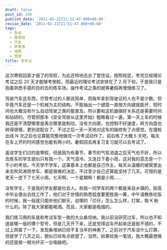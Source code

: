 ```yaml
---
draft: false
post_id: 249
publish_date: '2011-02-21T21:51:47.000+08:00'
revise_date: '2011-02-21T21:51:47.000+08:00'
tags:
  - 杂谈
  - 桑塔纳
  - 汽车
  - 芦苇荡
  - 驾照
  - 驾驶
title: 学车记
---
```


这次寒假回家才报了的驾校，为此还特地去办了暂住证。按照规定，考完交规理论考试之后 20 天才能够考倒桩，而最近的理论考试安排在了 2 月下旬，于是我只是抱着熟悉手感的目的去的练车场。操作考试之类的就等暑假再慢慢练习了。

驾驶汽车这东西，尽管考过的人都说简单，而每年拿到驾驶证的人也不是少数。但毕竟汽车还是一个机械为主的结构，不能抽出一个键盘一直按方向键就能开，短时间也大概没有什么自动驾驶之类的能普及。所以要和这机器搞好关系还是需要时间和钻研的。尽管把那本《安全驾驶从这里开始》粗略看过一遍，第一天上车的时候我还是不清楚哪里是离合哪里是制动，没有方向感，也控制不好速度，转方向盘也转得很慢，更别说配合了。不过之后一天一天地对这车的操控有了点感觉。在撞桩出线 N 次之后也总算能完整地做完一次考试动作了。前后练了大概 5 天吧，每天在车上开的时间感觉也能有两小时。暑假回去再复习复习就可以去考试了。

虽说学生们过的是寒假，但是因为有春节，春节的气氛消退之后天气也不好，所以去练车的学生貌似只有我一个。天气湿冷，又连日下着小雨，这对我的意志是一个不小的考验。今天学不学车，这事基本上也都是自己作主，每天从温暖的被窝里出来去吹风淋雨学车，都是艰难的决定，不过至少自己还算能坚持了几天。可恨的是老天一连下了七天小雨，七天啊，一个星期啊！都是小雨……

没有学生，于是我的学友都是社会人。和我一同学车的两个都是来自乡镇的，刚高中毕业便出去找工作了，他们对于世情的熟悉程度要更胜我一筹，中午请教练吃饭的时候，我一般就只能听他们聊天，说哪的「烂仔」怎么怎么样，打架，吸 K 粉什么的。除了我大家都能喝酒。而且，大家都是吸烟的。

我们练习用的车是和考试车型一致的大众桑坦纳，我以前没研究过车，所以也不知道是哪一版的哪个型号，但是几天开下来，还是觉得这车开起来还是挺不错的，不过上网查了一下，发现桑塔纳已经不复当年的神勇了。之前对于汽车没什么打算，但是学了几天之后，貌似已经有点欲望了，当然，如果给我一笔钱，我大概最想做的还是接一根光纤买一台电脑吧。
